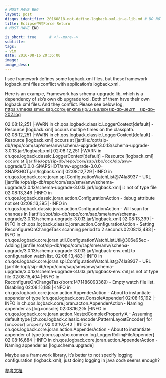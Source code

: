 ```yaml
---
# MUST HAVE BEG
layout: post
disqus_identifier: 20160818-not-define-logback-xml-in-a-lib.md # DO NOT CHANGE THE VALUE ONCE SET
title: Eclipse中的Force Return
# MUST HAVE END

is_short: true      # <!--more-->
subtitle:
tags: 
- vim
date: 2016-08-16 20:36:00
image: 
image_desc: 
---
```





 
I see framework defines some logback.xml files, but these framework logback.xml files conflict with application’s logback.xml.
 
Here is an example,
Framework has schema-upgrade lib, which is a dependency of sip’s own db upgrade tool. Both of them have their own logback.xml files. And they conflict. Please see below log,
https://media.smec.sap.corp/jenkins/sip/3788/sip/sip-db-ue2rh__sip-db-202.log
 
02:08:12,251 |-WARN in ch.qos.logback.classic.LoggerContext[default] - Resource [logback.xml] occurs multiple times on the classpath.
02:08:12,251 |-WARN in ch.qos.logback.classic.LoggerContext[default] - Resource [logback.xml] occurs at [jar:file:/opt/sip-db/repo/com/sap/sme/anw/schema-upgrade/3.0.13/schema-upgrade-3.0.13.jar!/logback.xml]
02:08:12,251 |-WARN in ch.qos.logback.classic.LoggerContext[default] - Resource [logback.xml] occurs at [jar:file:/opt/sip-db/repo/com/sap/sbo/occ/sip/anw-upgrade/3.0.0-SNAPSHOT/anw-upgrade-3.0.0-SNAPSHOT.jar!/logback.xml]
02:08:12,729 |-INFO in ch.qos.logback.core.joran.spi.ConfigurationWatchList@741a8937 - URL [jar:file:/opt/sip-db/repo/com/sap/sme/anw/schema-upgrade/3.0.13/schema-upgrade-3.0.13.jar!/logback.xml] is not of type file
02:08:13,346 |-INFO in ch.qos.logback.classic.joran.action.ConfigurationAction - debug attribute not set
02:08:13,395 |-INFO in ch.qos.logback.classic.joran.action.ConfigurationAction - Will scan for changes in [jar:file:/opt/sip-db/repo/com/sap/sme/anw/schema-upgrade/3.0.13/schema-upgrade-3.0.13.jar!/logback.xml]
02:08:13,399 |-INFO in ch.qos.logback.classic.joran.action.ConfigurationAction - Setting ReconfigureOnChangeTask scanning period to 2 seconds
02:08:13,483 |-INFO in ch.qos.logback.core.joran.util.ConfigurationWatchListUtil@306e95ec - Adding [jar:file:/opt/sip-db/repo/com/sap/sme/anw/schema-upgrade/3.0.13/schema-upgrade-3.0.13.jar!/logback-env.xml] to configuration watch list.
02:08:13,483 |-INFO in ch.qos.logback.core.joran.spi.ConfigurationWatchList@741a8937 - URL [jar:file:/opt/sip-db/repo/com/sap/sme/anw/schema-upgrade/3.0.13/schema-upgrade-3.0.13.jar!/logback-env.xml] is not of type file
02:08:15,404 |-INFO in ReconfigureOnChangeTask(born:1471486093369) - Empty watch file list. Disabling
02:08:16,188 |-INFO in ch.qos.logback.core.joran.action.AppenderAction - About to instantiate appender of type [ch.qos.logback.core.ConsoleAppender]
02:08:16,192 |-INFO in ch.qos.logback.core.joran.action.AppenderAction - Naming appender as [log.console]
02:08:16,205 |-INFO in ch.qos.logback.core.joran.action.NestedComplexPropertyIA - Assuming default type [ch.qos.logback.classic.encoder.PatternLayoutEncoder] for [encoder] property
02:08:16,543 |-INFO in ch.qos.logback.core.joran.action.AppenderAction - About to instantiate appender of type [com.sap.sbo.common.log.LoggerRollingFileAppender]
02:08:16,684 |-INFO in ch.qos.logback.core.joran.action.AppenderAction - Naming appender as [log.schema.upgrade]
 
 
 
Maybe as a framework library, it’s better to not specify logging configuration (logback.xml), just doing logging in java code seems enough?
 
 

 
 
 
 












[参考文档][1]

[1]: http://help.eclipse.org/neon/index.jsp?topic=%2Forg.eclipse.jdt.doc.user%2Freference%2Fviews%2Fshared%2Fref-forcereturn.htm "Eclipse force return"











